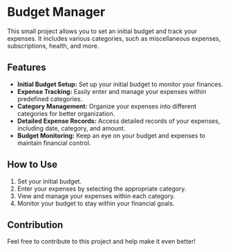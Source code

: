 # Budget Manager

This small project allows you to set an initial budget and track your expenses. It includes various categories, such as miscellaneous expenses, subscriptions, health, and more.

## Features

- **Initial Budget Setup:** Set up your initial budget to monitor your finances.
- **Expense Tracking:** Easily enter and manage your expenses within predefined categories.
- **Category Management:** Organize your expenses into different categories for better organization.
- **Detailed Expense Records:** Access detailed records of your expenses, including date, category, and amount.
- **Budget Monitoring:** Keep an eye on your budget and expenses to maintain financial control.

## How to Use

1. Set your initial budget.
2. Enter your expenses by selecting the appropriate category.
3. View and manage your expenses within each category.
4. Monitor your budget to stay within your financial goals.

## Contribution

Feel free to contribute to this project and help make it even better!

